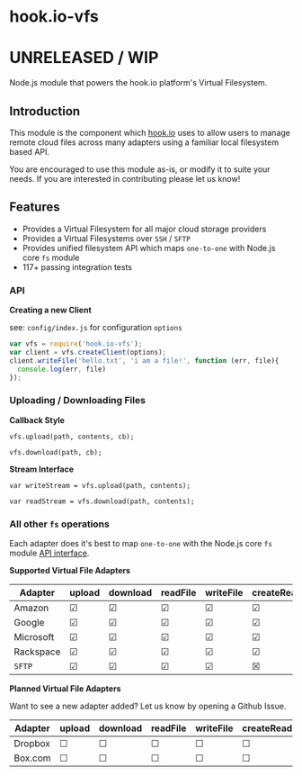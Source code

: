 # hook.io-vfs

# UNRELEASED / WIP

Node.js module that powers the hook.io platform's Virtual Filesystem.

## Introduction

This module is the component which [hook.io](http://hook.io) uses to allow users to manage remote cloud files across many adapters using a familiar local filesystem based API.

You are encouraged to use this module as-is, or modify it to suite your needs. If you are interested in contributing please let us know!

## Features

 - Provides a Virtual Filesystem for all major cloud storage providers
 - Provides a Virtual Filesystems over `SSH` / `SFTP`
 - Provides unified filesystem API which maps `one-to-one` with Node.js core `fs` module
 - 117+ passing integration tests

### API

**Creating a new Client**

see: `config/index.js` for configuration `options`

```js
var vfs = require('hook.io-vfs');
var client = vfs.createClient(options);
client.writeFile('hello.txt', 'i am a file!', function (err, file){
  console.log(err, file)
});
```

### Uploading / Downloading Files

**Callback Style**

`vfs.upload(path, contents, cb);`

`vfs.download(path, cb);`

**Stream Interface**

`var writeStream = vfs.upload(path, contents);`

`var readStream = vfs.download(path, contents);`


### All other `fs` operations

Each adapter does it's best to map `one-to-one` with the Node.js core `fs` module [API interface](https://nodejs.org/api/fs.html).

**Supported Virtual File Adapters**

Adapter | upload | download | readFile | writeFile | createReadStream | createWriteStream | readdir | removeFile | stat
--- | --- | --- | --- | --- | --- | --- | --- | --- | ---
Amazon | ☑ | ☑| ☑| ☑ | ☑ | ☑| ☑ | ☑ | ☑ 
Google | ☑ | ☑| ☑| ☑ | ☑ | ☑| ☑ | ☑ | ☑ 
Microsoft | ☑ | ☑| ☑| ☑ | ☑ | ☑| ☑ | ☑ | ☑ 
Rackspace | ☑ | ☑| ☑| ☑ | ☑ | ☑| ☑ | ☑ | ☑ 
`SFTP` | ☑ | ☑| ☑| ☑ | ☒ | ☒| ☑ | ☑ | ☑ 

**Planned Virtual File Adapters**

Want to see a new adapter added? Let us know by opening a Github Issue.

Adapter | upload | download | readFile | writeFile | createReadStream | createWriteStream | readdir | removeFile | stat
--- | --- | --- | --- | --- | --- | --- | --- | --- | ---
Dropbox | ☐ | ☐| ☐| ☐ | ☐ | ☐| ☐ | ☐ | ☐ 
Box.com | ☐ | ☐| ☐| ☐ | ☐ | ☐| ☐ | ☐ | ☐ 



